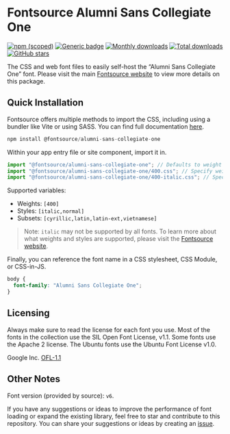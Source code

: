 # Fontsource Alumni Sans Collegiate One

[![npm (scoped)](https://img.shields.io/npm/v/@fontsource/alumni-sans-collegiate-one?color=brightgreen)](https://www.npmjs.com/package/@fontsource/alumni-sans-collegiate-one) [![Generic badge](https://img.shields.io/badge/fontsource-passing-brightgreen)](https://github.com/fontsource/fontsource) [![Monthly downloads](https://badgen.net/npm/dm/@fontsource/alumni-sans-collegiate-one)](https://github.com/fontsource/fontsource) [![Total downloads](https://badgen.net/npm/dt/@fontsource/alumni-sans-collegiate-one)](https://github.com/fontsource/fontsource) [![GitHub stars](https://img.shields.io/github/stars/fontsource/fontsource.svg?style=social&label=Star)](https://github.com/fontsource/fontsource/stargazers)

The CSS and web font files to easily self-host the “Alumni Sans Collegiate One” font. Please visit the main [Fontsource website](https://fontsource.org/fonts/alumni-sans-collegiate-one) to view more details on this package.

## Quick Installation

Fontsource offers multiple methods to import the CSS, including using a bundler like Vite or using SASS. You can find full documentation [here](https://fontsource.org/docs/getting-started/introduction).

```javascript
npm install @fontsource/alumni-sans-collegiate-one
```

Within your app entry file or site component, import it in.

```javascript
import "@fontsource/alumni-sans-collegiate-one"; // Defaults to weight 400
import "@fontsource/alumni-sans-collegiate-one/400.css"; // Specify weight
import "@fontsource/alumni-sans-collegiate-one/400-italic.css"; // Specify weight and style
```

Supported variables:
- Weights: `[400]`
- Styles: `[italic,normal]`
- Subsets: `[cyrillic,latin,latin-ext,vietnamese]`

> Note: `italic` may not be supported by all fonts. To learn more about what weights and styles are supported, please visit the [Fontsource website](https://fontsource.org/fonts/alumni-sans-collegiate-one).

Finally, you can reference the font name in a CSS stylesheet, CSS Module, or CSS-in-JS.

```css
body {
  font-family: "Alumni Sans Collegiate One";
}
```

## Licensing
Always make sure to read the license for each font you use. Most of the fonts in the collection use the SIL Open Font License, v1.1. Some fonts use the Apache 2 license. The Ubuntu fonts use the Ubuntu Font License v1.0.

Google Inc.
[OFL-1.1](http://scripts.sil.org/OFL)

## Other Notes
Font version (provided by source): `v6`.

If you have any suggestions or ideas to improve the performance of font loading or expand the existing library, feel free to star and contribute to this repository. You can share your suggestions or ideas by creating an [issue](https://github.com/fontsource/fontsource/issues).